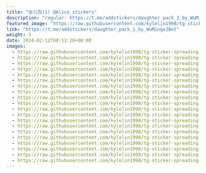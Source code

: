```yaml
---
title: "女儿包(1) @Alice_stickers"
description: "regular: https://t.me/addstickers/daughter_pack_1_by_WuMingv2Bot"
featured_image: "https://raw.githubusercontent.com/kylelin1998/tg-sticker-spreading-worldwide-images/main/img/72e6b823-56c6-44e0-9652-7389f2768b3f.jpg"
link: "https://t.me/addstickers/daughter_pack_1_by_WuMingv2Bot"
weight: 3
date: 2024-02-12T08:13:28+08:00
images:
  - https://raw.githubusercontent.com/kylelin1998/tg-sticker-spreading-worldwide-images/main/img/72e6b823-56c6-44e0-9652-7389f2768b3f.jpg
  - https://raw.githubusercontent.com/kylelin1998/tg-sticker-spreading-worldwide-images/main/img/f45ef3d0-fc70-4bd6-b316-0d934628f10e.jpg
  - https://raw.githubusercontent.com/kylelin1998/tg-sticker-spreading-worldwide-images/main/img/c9d4903b-8561-4a56-9467-818778c3c8b7.jpg
  - https://raw.githubusercontent.com/kylelin1998/tg-sticker-spreading-worldwide-images/main/img/36d3ff09-dd50-48e5-8764-5e7c12410c92.jpg
  - https://raw.githubusercontent.com/kylelin1998/tg-sticker-spreading-worldwide-images/main/img/216054e3-9913-4724-a74d-3a507c02fc07.jpg
  - https://raw.githubusercontent.com/kylelin1998/tg-sticker-spreading-worldwide-images/main/img/9282ec38-ecf9-40ff-ac89-32550f3af1c5.jpg
  - https://raw.githubusercontent.com/kylelin1998/tg-sticker-spreading-worldwide-images/main/img/1ccf5ee6-4cfa-41c8-8e5b-746a75db4930.jpg
  - https://raw.githubusercontent.com/kylelin1998/tg-sticker-spreading-worldwide-images/main/img/31b0bb8c-5445-4c05-acef-154a89d8907d.jpg
  - https://raw.githubusercontent.com/kylelin1998/tg-sticker-spreading-worldwide-images/main/img/15a287e1-bb3d-4b5b-93b0-3c918caaca20.jpg
  - https://raw.githubusercontent.com/kylelin1998/tg-sticker-spreading-worldwide-images/main/img/dd857c9c-9524-4538-8366-0a9dd4668f63.jpg
  - https://raw.githubusercontent.com/kylelin1998/tg-sticker-spreading-worldwide-images/main/img/92a9ecab-6b21-4486-9b1c-e5cf5720f674.jpg
  - https://raw.githubusercontent.com/kylelin1998/tg-sticker-spreading-worldwide-images/main/img/998ab75c-7d67-4bc7-944d-37c96ba3a63c.jpg
  - https://raw.githubusercontent.com/kylelin1998/tg-sticker-spreading-worldwide-images/main/img/9861af52-7688-428f-a0d9-7503ce0eef2b.jpg
  - https://raw.githubusercontent.com/kylelin1998/tg-sticker-spreading-worldwide-images/main/img/469f6bfd-c0dc-47e1-9003-ec1537d9edbe.jpg
  - https://raw.githubusercontent.com/kylelin1998/tg-sticker-spreading-worldwide-images/main/img/ba9e6a73-f6d1-43c5-9714-17d6815eda26.jpg
  - https://raw.githubusercontent.com/kylelin1998/tg-sticker-spreading-worldwide-images/main/img/9262ac32-d280-4227-b936-b7e110d7eca8.jpg
  - https://raw.githubusercontent.com/kylelin1998/tg-sticker-spreading-worldwide-images/main/img/a5d83ea2-1811-4f02-8618-883781c8deb7.jpg
  - https://raw.githubusercontent.com/kylelin1998/tg-sticker-spreading-worldwide-images/main/img/af0a51e5-df4e-467d-b0f7-3cd2aca534ea.jpg
  - https://raw.githubusercontent.com/kylelin1998/tg-sticker-spreading-worldwide-images/main/img/40ae812a-9ba8-46a6-9f0b-8dc13e360693.jpg
  - https://raw.githubusercontent.com/kylelin1998/tg-sticker-spreading-worldwide-images/main/img/ceb54273-b636-41c7-92fb-c2bb43a702b9.jpg
---
```

